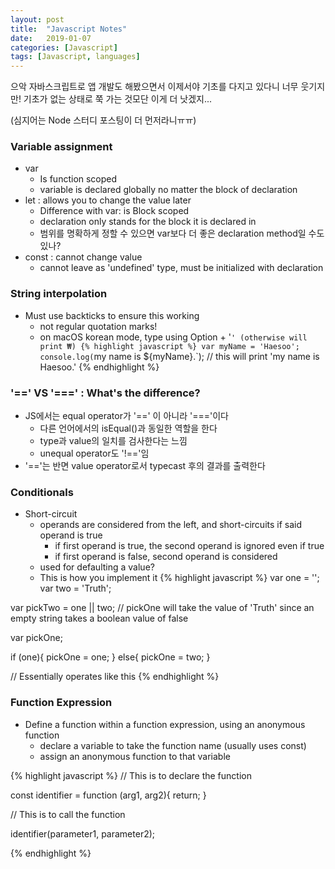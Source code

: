 ```yaml
---
layout: post
title:  "Javascript Notes"
date:   2019-01-07
categories: [Javascript]
tags: [Javascript, languages]
---
```

으악 자바스크립트로 앱 개발도 해봤으면서 이제서야 기초를 다지고 있다니 너무 웃기지만! 기초가 없는 상태로 쭉 가는 것모단 이게 더 낫겠지...

(심지어는 Node 스터디 포스팅이 더 먼저라니ㅠㅠ)

### Variable assignment
* var
    * Is function scoped
    * variable is declared globally no matter the block of declaration
* let : allows you to change the value later
    * Difference with var: is Block scoped
    * declaration only stands for the block it is declared in
    * 범위를 명확하게 정할 수 있으면 var보다 더 좋은 declaration method일 수도 있나?
* const : cannot change value
    * cannot leave as 'undefined' type, must be initialized with declaration

### String interpolation
* Must use backticks to ensure this working
    * not regular quotation marks!
    * on macOS korean mode, type using Option + '`' (otherwise will print ₩)
{% highlight javascript %}
var myName = 'Haesoo';
console.log(`my name is ${myName}.`);
// this will print 'my name is Haesoo.'
{% endhighlight %}

### '==' VS '===' : What's the difference?
* JS에서는 equal operator가 '==' 이 아니라 '==='이다
    * 다른 언어에서의 isEqual()과 동일한 역할을 한다 
    * type과 value의 일치를 검사한다는 느낌
    * unequal operator도 '!=='임
* '=='는 반면 value operator로서 typecast 후의 결과를 출력한다

### Conditionals
* Short-circuit
    * operands are considered from the left, and short-circuits if said operand is true
        * if first operand is true, the second operand is ignored even if true
        * if first operand is false, second operand is considered
    * used for defaulting a value?
    * This is how you implement it
{% highlight javascript %}
var one = '';
var two = 'Truth';

var pickTwo = one || two;
// pickOne will take the value of 'Truth' since an empty string takes a boolean value of false

var pickOne;

if (one){
    pickOne = one;
} else{
    pickOne = two;
}

// Essentially operates like this
{% endhighlight %}

### Function Expression

* Define a function within a function expression, using an anonymous function
    * declare a variable to take the function name (usually uses const)
    * assign an anonymous function to that variable

{% highlight javascript %}
// This is to declare the function

const identifier = function (arg1, arg2){
    return;
}

// This is to call the function

identifier(parameter1, parameter2);

{% endhighlight %}
